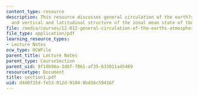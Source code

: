 ```yaml
---
content_type: resource
description: This resource discusses general circulation of the earth?s atmosphere
  and vertical and latitudinal structure of the zonal mean state of the atmosphere.
file: /media/courses/12-812-general-circulation-of-the-earths-atmosphere-fall-2005/d4d0725dfe53012d91048bd16c59416f_section1.pdf
file_type: application/pdf
learning_resource_types:
- Lecture Notes
ocw_type: OCWFile
parent_title: Lecture Notes
parent_type: CourseSection
parent_uid: 8f10b96a-3d6f-7061-af35-633011a45469
resourcetype: Document
title: section1.pdf
uid: d4d0725d-fe53-012d-9104-8bd16c59416f
---
```

